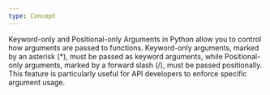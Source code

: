 ```yaml
---
type: Concept
---
```


Keyword-only and Positional-only Arguments in Python allow you to control how arguments are passed to functions. Keyword-only arguments, marked by an asterisk (*), must be passed as keyword arguments, while Positional-only arguments, marked by a forward slash (/), must be passed positionally. This feature is particularly useful for API developers to enforce specific argument usage.